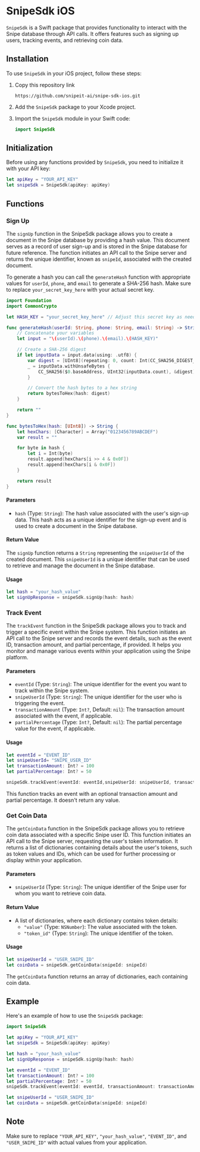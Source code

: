 # SnipeSdk iOS 

`SnipeSdk` is a Swift package that provides functionality to interact with the Snipe database through API calls. It offers features such as signing up users, tracking events, and retrieving coin data.

## Installation

To use `SnipeSdk` in your iOS project, follow these steps:

1. Copy this repository link
    ```
    https://github.com/snipeit-ai/snipe-sdk-ios.git
    ```

2. Add the `SnipeSdk` package to your Xcode project.

3. Import the `SnipeSdk` module in your Swift code:

   ```swift
   import SnipeSdk
   ```

## Initialization

Before using any functions provided by `SnipeSdk`, you need to initialize it with your API key:

```swift
let apiKey = "YOUR_API_KEY"
let snipeSdk = SnipeSdk(apiKey: apiKey)
```

## Functions

### Sign Up

The `signUp` function in the SnipeSdk package allows you to create a document in the Snipe database by providing a hash value. This document serves as a record of user sign-up and is stored in the Snipe database for future reference. The function initiates an API call to the Snipe server and returns the unique identifier, known as `snipeId`, associated with the created document.

To generate a hash you can call the `generateHash` function with appropriate values for `userId`, `phone`, and `email` to generate a SHA-256 hash. Make sure to replace `your_secret_key_here` with your actual secret key.

```swift
import Foundation
import CommonCrypto

let HASH_KEY = "your_secret_key_here" // Adjust this secret key as needed

func generateHash(userId: String, phone: String, email: String) -> String {
    // Concatenate your variables
    let input = "\(userId).\(phone).\(email).\(HASH_KEY)"

    // Create a SHA-256 digest
    if let inputData = input.data(using: .utf8) {
        var digest = [UInt8](repeating: 0, count: Int(CC_SHA256_DIGEST_LENGTH))
        _ = inputData.withUnsafeBytes {
            CC_SHA256($0.baseAddress, UInt32(inputData.count), &digest)
        }

        // Convert the hash bytes to a hex string
        return bytesToHex(hash: digest)
    }

    return ""
}

func bytesToHex(hash: [UInt8]) -> String {
    let hexChars: [Character] = Array("0123456789ABCDEF")
    var result = ""

    for byte in hash {
        let i = Int(byte)
        result.append(hexChars[i >> 4 & 0x0F])
        result.append(hexChars[i & 0x0F])
    }

    return result
}

```

#### Parameters

- `hash` (Type: `String`): The hash value associated with the user's sign-up data. This hash acts as a unique identifier for the sign-up event and is used to create a document in the Snipe database.

#### Return Value

The `signUp` function returns a `String` representing the `snipeUserId` of the created document. This `snipeUserId` is a unique identifier that can be used to retrieve and manage the document in the Snipe database.

#### Usage 

```swift
let hash = "your_hash_value"
let signUpResponse = snipeSdk.signUp(hash: hash)
```


### Track Event

The `trackEvent` function in the SnipeSdk package allows you to track and trigger a specific event within the Snipe system. This function initiates an API call to the Snipe server and records the event details, such as the event ID, transaction amount, and partial percentage, if provided. It helps you monitor and manage various events within your application using the Snipe platform.

#### Parameters

- `eventId` (Type: `String`): The unique identifier for the event you want to track within the Snipe system.
- `snipeUserId` (Type: `String`): The unique identifier for the user who is triggering the event.
- `transactionAmount` (Type: `Int?`, Default: `nil`): The transaction amount associated with the event, if applicable.
- `partialPercentage` (Type: `Int?`, Default: `nil`): The partial percentage value for the event, if applicable.

#### Usage 

```swift
let eventId = "EVENT_ID"
let snipeUserId= "SNIPE_USER_ID"
let transactionAmount: Int? = 100
let partialPercentage: Int? = 50

snipeSdk.trackEvent(eventId: eventId,snipeUserId: snipeUserId, transactionAmount: transactionAmount, partialPercentage: partialPercentage)
```

This function tracks an event with an optional transaction amount and partial percentage. It doesn't return any value.

### Get Coin Data

The `getCoinData` function in the SnipeSdk package allows you to retrieve coin data associated with a specific Snipe user ID. This function initiates an API call to the Snipe server, requesting the user's token information. It returns a list of dictionaries containing details about the user's tokens, such as token values and IDs, which can be used for further processing or display within your application.

#### Parameters

- `snipeUserId` (Type: `String`): The unique identifier of the Snipe user for whom you want to retrieve coin data.

#### Return Value

- A list of dictionaries, where each dictionary contains token details:
  - `"value"` (Type: `NSNumber`): The value associated with the token.
  - `"token_id"` (Type: `String`): The unique identifier of the token.

#### Usage

```swift
let snipeUserId = "USER_SNIPE_ID"
let coinData = snipeSdk.getCoinData(snipeId: snipeId)
```

The `getCoinData` function returns an array of dictionaries, each containing coin data.


## Example

Here's an example of how to use the `SnipeSdk` package:

```swift
import SnipeSdk

let apiKey = "YOUR_API_KEY"
let snipeSdk = SnipeSdk(apiKey: apiKey)

let hash = "your_hash_value"
let signUpResponse = snipeSdk.signUp(hash: hash)

let eventId = "EVENT_ID"
let transactionAmount: Int? = 100
let partialPercentage: Int? = 50
snipeSdk.trackEvent(eventId: eventId, transactionAmount: transactionAmount, partialPercentage: partialPercentage)

let snipeUserId = "USER_SNIPE_ID"
let coinData = snipeSdk.getCoinData(snipeId: snipeId)
```

## Note

Make sure to replace `"YOUR_API_KEY"`, `"your_hash_value"`, `"EVENT_ID"`, and `"USER_SNIPE_ID"` with actual values from your application.
